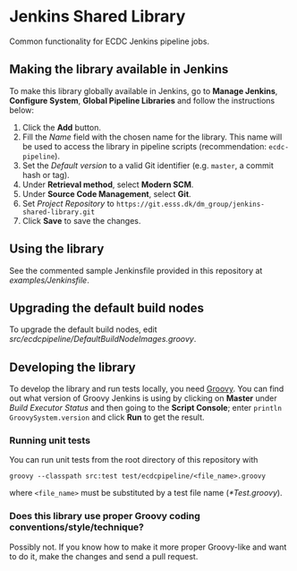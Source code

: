 # Jenkins Shared Library

Common functionality for ECDC Jenkins pipeline jobs.


## Making the library available in Jenkins

To make this library globally available in Jenkins, go to **Manage Jenkins**, **Configure System**, **Global Pipeline Libraries** and follow the instructions below:

1. Click the **Add** button.
2. Fill the *Name* field with the chosen name for the library. This name will be used to access the library in pipeline scripts (recommendation: `ecdc-pipeline`).
3. Set the *Default version* to a valid Git identifier (e.g. `master`, a commit hash or tag).
4. Under **Retrieval method**, select **Modern SCM**.
5. Under **Source Code Management**, select **Git**.
6. Set *Project Repository* to `https://git.esss.dk/dm_group/jenkins-shared-library.git`
7. Click **Save** to save the changes.


## Using the library

See the commented sample Jenkinsfile provided in this repository at *examples/Jenkinsfile*.


## Upgrading the default build nodes

To upgrade the default build nodes, edit *src/ecdcpipeline/DefaultBuildNodeImages.groovy*.


## Developing the library

To develop the library and run tests locally, you need [Groovy](http://www.groovy-lang.org). You can find out what version of Groovy Jenkins is using by clicking on **Master** under *Build Executor Status* and then going to the **Script Console**; enter `println GroovySystem.version` and click **Run** to get the result.


### Running unit tests

You can run unit tests from the root directory of this repository with
```
groovy --classpath src:test test/ecdcpipeline/<file_name>.groovy
```
where `<file_name>` must be substituted by a test file name (_*Test.groovy_).


### Does this library use proper Groovy coding conventions/style/technique?

Possibly not. If you know how to make it more proper Groovy-like and want to do it, make the changes and send a pull request.
